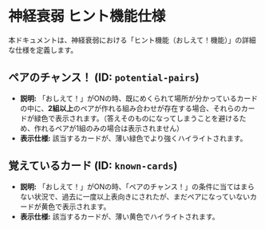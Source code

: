 # 神経衰弱 ヒント機能仕様

本ドキュメントは、神経衰弱における「ヒント機能（おしえて！機能）」の詳細な仕様を定義します。

## ペアのチャンス！ (ID: `potential-pairs`)

- **説明:** 「おしえて！」がONの時、既にめくられて場所が分かっているカードの中に、**2組以上**のペアが作れる組み合わせが存在する場合、それらのカードが緑色で表示されます。（答えそのものになってしまうことを避けるため、作れるペアが1組のみの場合は表示されません）
- **表示仕様:** 該当するカードが、薄い緑色でより強くハイライトされます。

## 覚えているカード (ID: `known-cards`)

- **説明:** 「おしえて！」がONの時、「ペアのチャンス！」の条件に当てはまらない状況で、過去に一度以上表向きにされたが、まだペアになっていないカードが黄色で表示されます。
- **表示仕様:** 該当するカードが、薄い黄色でハイライトされます。
